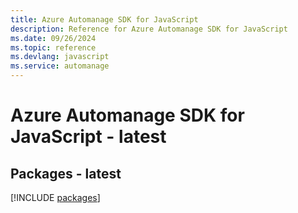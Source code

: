```yaml
---
title: Azure Automanage SDK for JavaScript
description: Reference for Azure Automanage SDK for JavaScript
ms.date: 09/26/2024
ms.topic: reference
ms.devlang: javascript
ms.service: automanage
---
```

# Azure Automanage SDK for JavaScript - latest
## Packages - latest
[!INCLUDE [packages](automanage-index.md)]